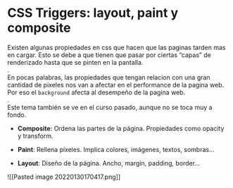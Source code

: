 # CSS Triggers: layout, paint y composite

Existen algunas propiedades en css que hacen que las paginas tarden mas en cargar. Esto se debe a que tienen que pasar por ciertas “capas” de renderizado hasta que se pinten en la pantalla.  
.  
En pocas palabras, las propiedades que tengan relacion con una gran cantidad de pixeles nos van a afectar en el performance de la pagina web. Por eso el `background` afecta al desempeño de la pagina web.  
.  
Este tema también se ve en el curso pasado, aunque no se toca muy a fondo.

-   **Composite**: Ordena las partes de la página. Propiedades como opacity y transform.
    
-   **Paint**: Rellena píxeles. Implica colores, imágenes, textos, sombras…
    
-   **Layout**: Diseño de la página. Ancho, margin, padding, border…


![[Pasted image 20220130170417.png]]
